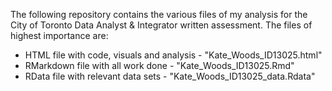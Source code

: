 The following repository contains the various files of my analysis for the City of Toronto Data Analyst & Integrator written assessment. The files of highest importance are:

* HTML file with code, visuals and analysis - "Kate_Woods_ID13025.html"
* RMarkdown file with all work done - "Kate_Woods_ID13025.Rmd"
* RData file with relevant data sets - "Kate_Woods_ID13025_data.Rdata"
